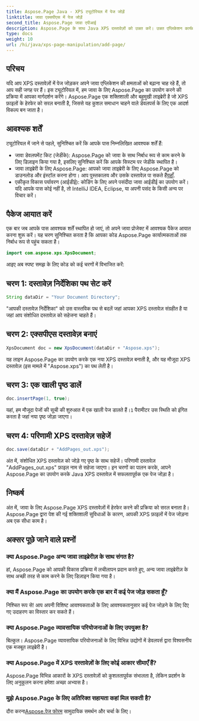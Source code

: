 ```yaml
---
title: Aspose.Page Java - XPS ट्यूटोरियल में पेज जोड़ें
linktitle: जावा एक्सपीएस में पेज जोड़ें
second_title: Aspose.Page जावा एपीआई
description: Aspose.Page के साथ Java XPS दस्तावेज़ों को उन्नत करें। उन्नत एप्लिकेशन कार्यक्षमता के लिए सहजता से पेज जोड़ना सीखें। अब ट्यूटोरियल में गोता लगाएँ!
type: docs
weight: 10
url: /hi/java/xps-page-manipulation/add-page/
---
```

## परिचय
यदि आप XPS दस्तावेज़ों में पेज जोड़कर अपने जावा एप्लिकेशन की क्षमताओं को बढ़ाना चाह रहे हैं, तो आप सही जगह पर हैं। इस ट्यूटोरियल में, हम जावा के लिए Aspose.Page का उपयोग करने की प्रक्रिया में आपका मार्गदर्शन करेंगे। Aspose.Page एक शक्तिशाली और बहुमुखी लाइब्रेरी है जो XPS फ़ाइलों के हेरफेर को सरल बनाती है, जिससे यह कुशल समाधान चाहने वाले डेवलपर्स के लिए एक आदर्श विकल्प बन जाता है।
## आवश्यक शर्तें
ट्यूटोरियल में जाने से पहले, सुनिश्चित करें कि आपके पास निम्नलिखित आवश्यक शर्तें हैं:
- जावा डेवलपमेंट किट (जेडीके): Aspose.Page को जावा के साथ निर्बाध रूप से काम करने के लिए डिज़ाइन किया गया है, इसलिए सुनिश्चित करें कि आपके सिस्टम पर जेडीके स्थापित है।
- जावा लाइब्रेरी के लिए Aspose.Page: आपको जावा लाइब्रेरी के लिए Aspose.Page को डाउनलोड और इंस्टॉल करना होगा। आप पुस्तकालय और उसके दस्तावेज़ पा सकते हैं[यहाँ](https://reference.aspose.com/page/java/).
- एकीकृत विकास पर्यावरण (आईडीई): कोडिंग के लिए अपने पसंदीदा जावा आईडीई का उपयोग करें। यदि आपके पास कोई नहीं है, तो IntelliJ IDEA, Eclipse, या अपनी पसंद के किसी अन्य पर विचार करें।
## पैकेज आयात करें
एक बार जब आपके पास आवश्यक शर्तें स्थापित हो जाएं, तो अपने जावा प्रोजेक्ट में आवश्यक पैकेज आयात करना शुरू करें। यह चरण सुनिश्चित करता है कि आपका कोड Aspose.Page कार्यात्मकताओं तक निर्बाध रूप से पहुंच सकता है।
```java
import com.aspose.xps.XpsDocument;
```
आइए अब स्पष्ट समझ के लिए कोड को कई चरणों में विभाजित करें:
## चरण 1: दस्तावेज़ निर्देशिका पथ सेट करें
```java
String dataDir = "Your Document Directory";
```
"आपकी दस्तावेज़ निर्देशिका" को उस वास्तविक पथ से बदलें जहां आपका XPS दस्तावेज़ संग्रहीत है या जहां आप संशोधित दस्तावेज़ को सहेजना चाहते हैं।
## चरण 2: एक्सपीएस दस्तावेज़ बनाएं
```java
XpsDocument doc = new XpsDocument(dataDir + "Aspose.xps");
```
यह लाइन Aspose.Page का उपयोग करके एक नया XPS दस्तावेज़ बनाती है, और यह मौजूदा XPS दस्तावेज़ (इस मामले में "Aspose.xps") का पथ लेती है।
## चरण 3: एक खाली पृष्ठ डालें
```java
doc.insertPage(1, true);
```
यहां, हम मौजूदा पेजों की सूची की शुरुआत में एक खाली पेज डालते हैं।`1` पैरामीटर उस स्थिति को इंगित करता है जहां नया पृष्ठ जोड़ा जाएगा।
## चरण 4: परिणामी XPS दस्तावेज़ सहेजें
```java
doc.save(dataDir + "AddPages_out.xps");
```
अंत में, संशोधित XPS दस्तावेज़ को जोड़े गए पृष्ठ के साथ सहेजें। परिणामी दस्तावेज़ "AddPages_out.xps" फ़ाइल नाम से सहेजा जाएगा।
इन चरणों का पालन करके, आपने Aspose.Page का उपयोग करके Java XPS दस्तावेज़ में सफलतापूर्वक एक पेज जोड़ा है।
## निष्कर्ष
अंत में, जावा के लिए Aspose.Page XPS दस्तावेज़ों में हेरफेर करने की प्रक्रिया को सरल बनाता है। Aspose.Page द्वारा पेश की गई शक्तिशाली सुविधाओं के कारण, आपकी XPS फ़ाइलों में पेज जोड़ना अब एक सीधा काम है।
## अक्सर पूछे जाने वाले प्रश्नों
### क्या Aspose.Page अन्य जावा लाइब्रेरीज़ के साथ संगत है?
हां, Aspose.Page को आपकी विकास प्रक्रिया में लचीलापन प्रदान करते हुए, अन्य जावा लाइब्रेरीज़ के साथ अच्छी तरह से काम करने के लिए डिज़ाइन किया गया है।
### क्या मैं Aspose.Page का उपयोग करके एक बार में कई पेज जोड़ सकता हूँ?
निश्चित रूप से! आप अपनी विशिष्ट आवश्यकताओं के लिए आवश्यकतानुसार कई पेज जोड़ने के लिए दिए गए उदाहरण का विस्तार कर सकते हैं।
### क्या Aspose.Page व्यावसायिक परियोजनाओं के लिए उपयुक्त है?
बिल्कुल। Aspose.Page व्यावसायिक परियोजनाओं के लिए विभिन्न उद्योगों में डेवलपर्स द्वारा विश्वसनीय एक मजबूत लाइब्रेरी है।
### क्या Aspose.Page में XPS दस्तावेज़ों के लिए कोई आकार सीमाएँ हैं?
Aspose.Page विभिन्न आकारों के XPS दस्तावेज़ों को कुशलतापूर्वक संभालता है, लेकिन प्रदर्शन के लिए अनुकूलन करना हमेशा अच्छा अभ्यास है।
### मुझे Aspose.Page के लिए अतिरिक्त सहायता कहां मिल सकती है?
 दौरा करना[Aspose.पेज फोरम](https://forum.aspose.com/c/page/39) सामुदायिक समर्थन और चर्चा के लिए।
